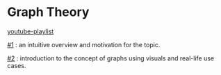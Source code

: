 # Graph Theory

[youtube-playlist](https://youtube.com/playlist?list=PLDV1Zeh2NRsDGO4--qE8yH72HFL1Km93P)

[#1](https://youtu.be/DgXR2OWQnLc) : an intuitive overview and motivation for the topic.

[#2](https://youtu.be/eQA-m22wjTQ) : introduction to the concept of graphs using visuals and real-life use cases.
